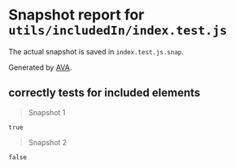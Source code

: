 # Snapshot report for `utils/includedIn/index.test.js`

The actual snapshot is saved in `index.test.js.snap`.

Generated by [AVA](https://ava.li).

## correctly tests for included elements

> Snapshot 1

    true

> Snapshot 2

    false
